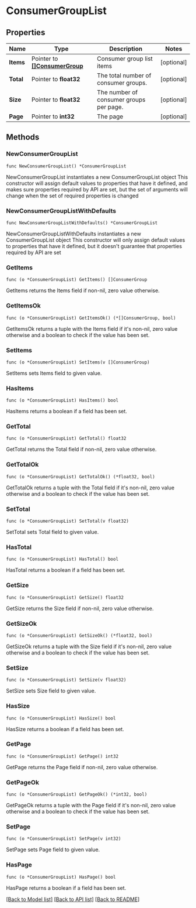 # ConsumerGroupList

## Properties

Name | Type | Description | Notes
------------ | ------------- | ------------- | -------------
**Items** | Pointer to [**[]ConsumerGroup**](ConsumerGroup.md) | Consumer group list items | [optional] 
**Total** | Pointer to **float32** | The total number of consumer groups. | [optional] 
**Size** | Pointer to **float32** | The number of consumer groups per page. | [optional] 
**Page** | Pointer to **int32** | The page | [optional] 


## Methods

### NewConsumerGroupList

`func NewConsumerGroupList() *ConsumerGroupList`

NewConsumerGroupList instantiates a new ConsumerGroupList object
This constructor will assign default values to properties that have it defined,
and makes sure properties required by API are set, but the set of arguments
will change when the set of required properties is changed

### NewConsumerGroupListWithDefaults

`func NewConsumerGroupListWithDefaults() *ConsumerGroupList`

NewConsumerGroupListWithDefaults instantiates a new ConsumerGroupList object
This constructor will only assign default values to properties that have it defined,
but it doesn't guarantee that properties required by API are set


### GetItems

`func (o *ConsumerGroupList) GetItems() []ConsumerGroup`

GetItems returns the Items field if non-nil, zero value otherwise.

### GetItemsOk

`func (o *ConsumerGroupList) GetItemsOk() (*[]ConsumerGroup, bool)`

GetItemsOk returns a tuple with the Items field if it's non-nil, zero value otherwise
and a boolean to check if the value has been set.

### SetItems

`func (o *ConsumerGroupList) SetItems(v []ConsumerGroup)`

SetItems sets Items field to given value.

### HasItems

`func (o *ConsumerGroupList) HasItems() bool`

HasItems returns a boolean if a field has been set.


### GetTotal

`func (o *ConsumerGroupList) GetTotal() float32`

GetTotal returns the Total field if non-nil, zero value otherwise.

### GetTotalOk

`func (o *ConsumerGroupList) GetTotalOk() (*float32, bool)`

GetTotalOk returns a tuple with the Total field if it's non-nil, zero value otherwise
and a boolean to check if the value has been set.

### SetTotal

`func (o *ConsumerGroupList) SetTotal(v float32)`

SetTotal sets Total field to given value.

### HasTotal

`func (o *ConsumerGroupList) HasTotal() bool`

HasTotal returns a boolean if a field has been set.


### GetSize

`func (o *ConsumerGroupList) GetSize() float32`

GetSize returns the Size field if non-nil, zero value otherwise.

### GetSizeOk

`func (o *ConsumerGroupList) GetSizeOk() (*float32, bool)`

GetSizeOk returns a tuple with the Size field if it's non-nil, zero value otherwise
and a boolean to check if the value has been set.

### SetSize

`func (o *ConsumerGroupList) SetSize(v float32)`

SetSize sets Size field to given value.

### HasSize

`func (o *ConsumerGroupList) HasSize() bool`

HasSize returns a boolean if a field has been set.


### GetPage

`func (o *ConsumerGroupList) GetPage() int32`

GetPage returns the Page field if non-nil, zero value otherwise.

### GetPageOk

`func (o *ConsumerGroupList) GetPageOk() (*int32, bool)`

GetPageOk returns a tuple with the Page field if it's non-nil, zero value otherwise
and a boolean to check if the value has been set.

### SetPage

`func (o *ConsumerGroupList) SetPage(v int32)`

SetPage sets Page field to given value.

### HasPage

`func (o *ConsumerGroupList) HasPage() bool`

HasPage returns a boolean if a field has been set.



[[Back to Model list]](../README.md#documentation-for-models) [[Back to API list]](../README.md#documentation-for-api-endpoints) [[Back to README]](../README.md)

